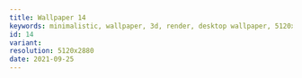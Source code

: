 ```yaml
---
title: Wallpaper 14
keywords: minimalistic, wallpaper, 3d, render, desktop wallpaper, 5120x2880, orange, yellow, tempcolor
id: 14
variant: 
resolution: 5120x2880
date: 2021-09-25
---
```

